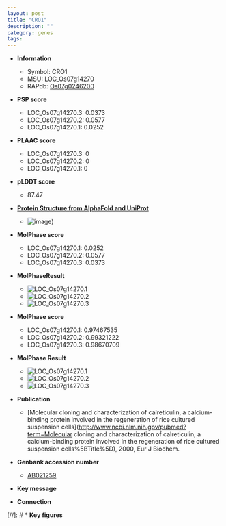 ```yaml
---
layout: post
title: "CRO1"
description: ""
category: genes
tags: 
---
```


* **Information**  
    + Symbol: CRO1  
    + MSU: [LOC_Os07g14270](http://rice.plantbiology.msu.edu/cgi-bin/ORF_infopage.cgi?orf=LOC_Os07g14270)  
    + RAPdb: [Os07g0246200](http://rapdb.dna.affrc.go.jp/viewer/gbrowse_details/irgsp1?name=Os07g0246200)  

* **PSP score**  
    + LOC_Os07g14270.3: 0.0373 
    + LOC_Os07g14270.2: 0.0577 
    + LOC_Os07g14270.1: 0.0252 

* **PLAAC score**  
    + LOC_Os07g14270.3: 0 
    + LOC_Os07g14270.2: 0 
    + LOC_Os07g14270.1: 0 

* **pLDDT score**
    + 87.47

* **[Protein Structure from AlphaFold and UniProt](https://www.uniprot.org/uniprotkb/Q9SLY8/entry#structure)**
    + ![image](https://ricepsp.github.io/images/Q9/AF-Q9SLY8-F1.png))

* **MolPhase score**
    + LOC_Os07g14270.1: 0.0252
    + LOC_Os07g14270.2: 0.0577
    + LOC_Os07g14270.3: 0.0373

* **MolPhaseResult**
    + ![LOC_Os07g14270.1](https://ricepsp.github.io/pictures/LOC_Os07g/LOC_Os07g14270.1.png)
    + ![LOC_Os07g14270.2](https://ricepsp.github.io/pictures/LOC_Os07g/LOC_Os07g14270.2.png)
    + ![LOC_Os07g14270.3](https://ricepsp.github.io/pictures/LOC_Os07g/LOC_Os07g14270.3.png)

* **MolPhase score**
    + LOC_Os07g14270.1: 0.97467535
    + LOC_Os07g14270.2: 0.99321222
    + LOC_Os07g14270.3: 0.98670709

* **MolPhase Result**
    + ![LOC_Os07g14270.1](https://304243504.github.io/Pictures/LOC_Os07g/LOC_Os07g14270.1.png)
    + ![LOC_Os07g14270.2](https://304243504.github.io/Pictures/LOC_Os07g/LOC_Os07g14270.2.png)
    + ![LOC_Os07g14270.3](https://304243504.github.io/Pictures/LOC_Os07g/LOC_Os07g14270.3.png)

* **Publication**  
    + [Molecular cloning and characterization of calreticulin, a calcium-binding protein involved in the regeneration of rice cultured suspension cells](http://www.ncbi.nlm.nih.gov/pubmed?term=Molecular cloning and characterization of calreticulin, a calcium-binding protein involved in the regeneration of rice cultured suspension cells%5BTitle%5D), 2000, Eur J Biochem.

* **Genbank accession number**  
    + [AB021259](http://www.ncbi.nlm.nih.gov/nuccore/AB021259)

* **Key message**  

* **Connection**  

[//]: # * **Key figures**  


